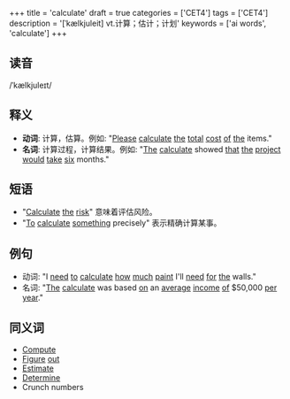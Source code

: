 +++
title = 'calculate'
draft = true
categories = ['CET4']
tags = ['CET4']
description = '[ˈkælkjuleit] vt.计算；估计；计划'
keywords = ['ai words', 'calculate']
+++

## 读音
/ˈkælkjuleɪt/

## 释义
- **动词**: 计算，估算。例如: "[Please](/post/please/) [calculate](/post/calculate/) [the](/post/the/) [total](/post/total/) [cost](/post/cost/) [of](/post/of/) [the](/post/the/) items."
- **名词**: 计算过程，计算结果。例如: "[The](/post/the/) [calculate](/post/calculate/) showed [that](/post/that/) [the](/post/the/) [project](/post/project/) [would](/post/would/) [take](/post/take/) [six](/post/six/) months."

## 短语
- "[Calculate](/post/calculate/) [the](/post/the/) [risk](/post/risk/)" 意味着评估风险。
- "[To](/post/to/) [calculate](/post/calculate/) [something](/post/something/) precisely" 表示精确计算某事。

## 例句
- 动词: "I [need](/post/need/) [to](/post/to/) [calculate](/post/calculate/) [how](/post/how/) [much](/post/much/) [paint](/post/paint/) I'll [need](/post/need/) [for](/post/for/) [the](/post/the/) walls."
- 名词: "[The](/post/the/) [calculate](/post/calculate/) was based [on](/post/on/) an [average](/post/average/) [income](/post/income/) [of](/post/of/) $50,000 [per](/post/per/) [year](/post/year/)."

## 同义词
- [Compute](/post/compute/)
- [Figure](/post/figure/) [out](/post/out/)
- [Estimate](/post/estimate/)
- [Determine](/post/determine/)
- Crunch numbers
